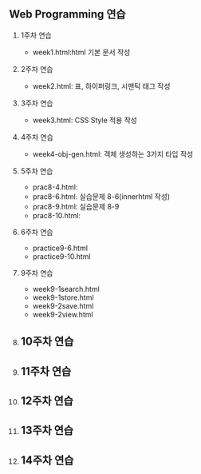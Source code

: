 ## Web Programming 연습

1. 1주차 연습
   - week1.html:html 기본 문서 작성

2. 2주차 연습
     - week2.html: 표, 하이퍼링크, 시맨틱 태그 작성
   
3. 3주차 연습
   - week3.html: CSS Style 적용 작성
   
4. 4주차 연습
   - week4-obj-gen.html: 객체 생성하는 3가지 타입 작성

5. 5주차 연습
   - prac8-4.html:
   - prac8-6.html: 실습문제 8-6(innerhtml 작성)
   - prac8-9.html: 실습문제 8-9
   - prac8-10.html:
6. 6주차 연습
   - practice9-6.html
   - practice9-10.html

7. 9주차 연습
   - week9-1search.html
   - week9-1store.html
   - week9-2save.html
   - week9-2view.html
8.  10주차 연습
      -
9.  11주차 연습
      -
10.  12주차 연습
      -
11.  13주차 연습
      -
12.  14주차 연습
       -
